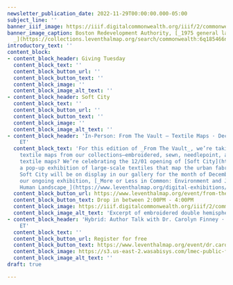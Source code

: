 ```yaml
---
newsletter_publication_date: 2022-11-29T00:00:00.000-05:00
subject_line: ''
banner_iiif_image: https://iiif.digitalcommonwealth.org/iiif/2/commonwealth:bv73fh63t/214,4088,8032,3515/2000,/0/default.jpg
banner_image_caption: Boston Redevelopment Authority, [_1975 general land use plan
  _](https://collections.leventhalmap.org/search/commonwealth:6q185466n)\[1965\]
introductory_text: ''
content_block:
- content_block_header: Giving Tuesday
  content_block_text: ''
  content_block_button_url: ''
  content_block_button_text: ''
  content_block_image: ''
  content_block_image_alt_text: ''
- content_block_header: Soft City
  content_block_text: ''
  content_block_button_url: ''
  content_block_button_text: ''
  content_block_image: ''
  content_block_image_alt_text: ''
- content_block_header: 'In-Person: From The Vault — Textile Maps · Dec 2, 2:00pm
    ET'
  content_block_text: 'For this edition of _From The Vault_, we’re taking a look at
    textile maps from our collections—embroidered, sewn, needlepoint, and more. Why
    textile maps? We’re celebrating the 12/01 opening of [Soft City](https://justpractice.work/),
    a pop-up exhibition of large-scale textiles that map the urban fabric of Boston.
    Soft City will be on display in our gallery for the month of December to accompany
    our ongoing exhibition, [_More or Less in Common: Environment and Justice in the
    Human Landscape_](https://www.leventhalmap.org/digital-exhibitions/more-or-less-in-common/).'
  content_block_button_url: https://www.leventhalmap.org/event/from-the-vault-2022-12-02/
  content_block_button_text: Drop in between 2:00PM - 4:00PM
  content_block_image: https://iiif.digitalcommonwealth.org/iiif/2/commonwealth:q524n639j/1034,163,4272,4123/2000,/0/default.jpg
  content_block_image_alt_text: 'Excerpt of embroidered double hemisphere map. '
- content_block_header: 'Hybrid: Author Talk with Dr. Carolyn Finney · Dec 3, 2:00pm
    ET'
  content_block_text: ''
  content_block_button_url: Register for free
  content_block_button_text: https://www.leventhalmap.org/event/dr.carolyn-finney-black-faces-white-spaces-reimagining-the-relationship-of-african-americans-to-the-great-outdoors/
  content_block_image: https://s3.us-east-2.wasabisys.com/lmec-public-files/newsletters/CFinney.png
  content_block_image_alt_text: ''
draft: true

---
```

